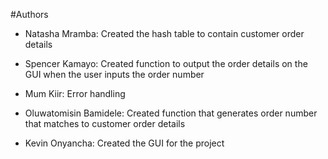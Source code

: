 #Authors
- Natasha Mramba:
Created the hash table to contain customer order details

- Spencer Kamayo:
Created function to output the order details on the GUI when the user inputs the order number

- Mum Kiir:
Error handling

- Oluwatomisin Bamidele:
Created function that generates order number that matches to customer order details

- Kevin Onyancha:
Created the GUI for the project
